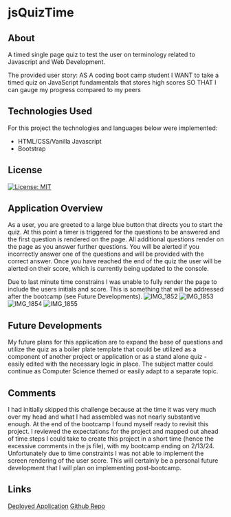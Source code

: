 # jsQuizTime

## About
A timed single page quiz to test the user on terminology related to Javascript and Web Development.

The provided user story:
AS A coding boot camp student
I WANT to take a timed quiz on JavaScript fundamentals that stores high scores
SO THAT I can gauge my progress compared to my peers

## Technologies Used
For this project the technologies and languages below were implemented:

- HTML/CSS/Vanilla Javascript
- Bootstrap

## License
[![License: MIT](https://img.shields.io/badge/License-MIT-yellow.svg)](https://opensource.org/licenses/MIT)

## Application Overview
As a user, you are greeted to a large blue button that directs you to start the quiz. At this point a timer is triggered for the questions to be answered and the first question is rendered on the page. All additional questions render on the page as you answer further questions. You will be alerted if you incorrectly answer one of the questions and will be provided with the correct answer. Once you have reached the end of the quiz the user will be alerted on their score, which is currently being updated to the console.

Due to last minute time constrains I was unable to fully render the page to include the users initials and score. This is something that will be addressed after the bootcamp (see Future Developments).
![IMG_1852](https://github.com/rickdeakins/jsQuizTime/assets/141289243/5c9c0bfa-3ad3-4a72-9e26-378dc8cf0d0f)
![IMG_1853](https://github.com/rickdeakins/jsQuizTime/assets/141289243/04bbd150-96cd-43e6-ae24-fe3603867c99)
![IMG_1854](https://github.com/rickdeakins/jsQuizTime/assets/141289243/22554d27-721a-49ba-abea-17d3c00eeda3)
![IMG_1855](https://github.com/rickdeakins/jsQuizTime/assets/141289243/1749f8f6-6555-4a40-ac35-ab040be15ff7)

## Future Developments
My future plans for this application are to expand the base of questions and utilize the quiz as a boiler plate template that could be utilized as a component of another project or application or as a stand alone quiz - easily edited with the necessary logic in place. The subject matter could continue as Computer Science themed or easily adapt to a separate topic.

## Comments
I had initially skipped this challenge because at the time it was very much over my head and what I had assembled was not nearly substantive enough. At the end of the bootcamp I found myself ready to revisit this project. I reviewed the expectations for the project and mapped out ahead of time steps I could take to create this project in a short time (hence the excessive comments in the js file), with my bootcamp ending on 2/13/24. Unfortunately due to time constraints I was not able to implement the screen rendering of the user score. This will certainly be a personal future development that I will plan on implementing post-bootcamp.

## Links
[Deployed Application](https://rickdeakins.github.io/jsQuizTime/)
[Github Repo](https://github.com/rickdeakins/jsQuizTime)
